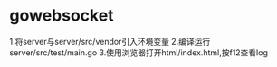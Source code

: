 # gowebsocket


1.将server与server/src/vendor引入环境变量
2.编译运行server/src/test/main.go
3.使用浏览器打开html/index.html,按f12查看log
